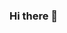 ### Hi there 👋

<!--
**rockinghat/rockinghat** is a ✨ _special_ ✨ repository because its `README.md` (this file) appears on your GitHub profile.
Making Updates
Here are some ideas to get you started:

- 🔭 I’m currently working on ...
- 🌱 I’m currently learning ...
- 👯 I’m looking to collaborate on ...
- 🤔 I’m looking for help with ...
- 💬 Ask me about ...
- 📫 How to reach me: ...
- 😄 Pronouns: ...
- ⚡ Fun fact: ...
-->
